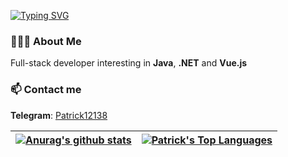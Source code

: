 [![Typing SVG](https://readme-typing-svg.demolab.com?font=Fira+Code&weight=600&size=24&pause=1000&width=435&lines=Hi+I'm+Patrick)](https://git.io/typing-svg)
### 👨🏻‍💻 About Me

Full-stack developer interesting in **Java**, **.NET** and **Vue.js**

### 📫 Contact me

**Telegram**: [Patrick12138](https://t.me/Patrick12138)

| <a href="https://github.com/anuraghazra/github-readme-stats"><img align="center" src="https://github-readme-stats.vercel.app/api?username=patrick12138&show_icons=true&theme=buefy&include_all_commits=true&hide=contribs,issues" alt="Anurag's github stats" /></a> | <a href="https://github.com/anuraghazra/github-readme-stats"><img align="center" src="https://github-readme-stats.vercel.app/api/top-langs/?username=patrick12138&layout=compact&theme=buefy&hide_border=true" alt="Patrick's Top Languages"/></a> |
| ------------- | ------------- |
